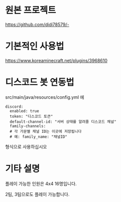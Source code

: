 # 원본 프로젝트<br>
https://github.com/didi78579/-


# 기본적인 사용법
https://www.koreaminecraft.net/plugins/3968610


# 디스코드 봇 연동법
src/main/java/resources/config.yml 에


    discord:
      enabled: true
      token: "디스코드 토큰"
      default-channel-id: "서버 상태를 알려줄 디스코드 채널"
      family-channels:
      # 각 가문별 채널 ID는 이곳에 저장됩니다
      # 예: family_name: "채널ID"


형식으로 사용하십시오


# 기타 설명
플레이 가능한 인원은 4x4 16명입니다.

2팀, 3팀으로도 플레이 가능합니다.
